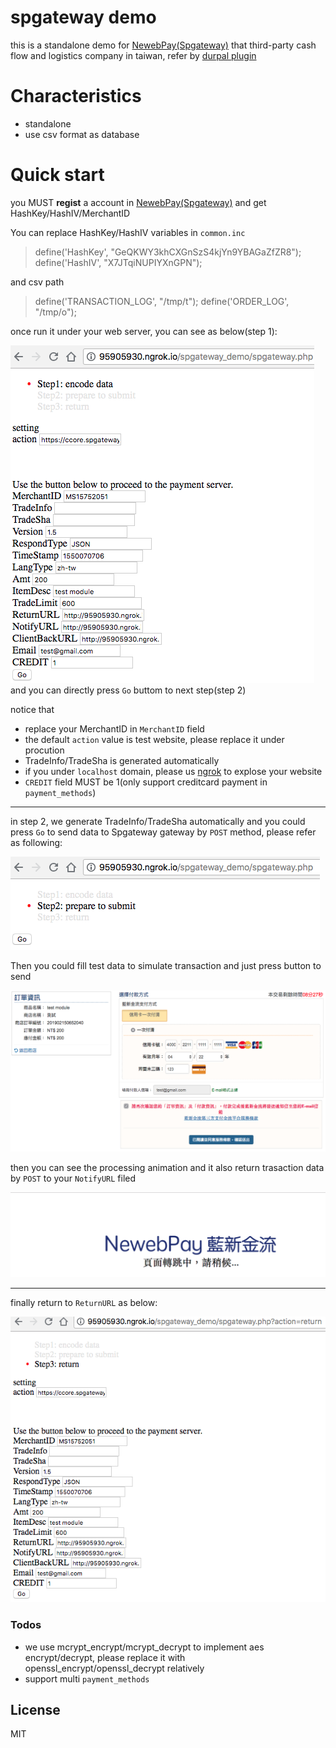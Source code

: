 # spgateway demo

this is a standalone demo for [NewebPay(Spgateway)](https://www.newebpay.com/) that third-party cash flow and logistics company in taiwan, refer by [durpal plugin](https://www.hellosanta.com.tw/blog/introduce-using-commerce-spgateway-module) 

# Characteristics
  - standalone
  - use csv format as database

# Quick start

you MUST **regist** a account in [NewebPay(Spgateway)](https://www.newebpay.com/website/Page/content/register) and get HashKey/HashIV/MerchantID

You can replace HashKey/HashIV variables in `common.inc`
>define('HashKey', "GeQKWY3khCXGnSzS4kjYn9YBAGaZfZR8");
>define('HashIV', "X7JTqiNUPIYXnGPN");

and csv path
>define('TRANSACTION_LOG', "/tmp/t");
>define('ORDER_LOG', "/tmp/o");

once run it under your web server, you can see as below(step 1):

![step 1](https://raw.githubusercontent.com/arvin-chou/spgateway_demo/master/step1.png) 
and you can directly press `Go` buttom to next step(step 2)

notice that 
  - replace your MerchantID in `MerchantID` field 
  - the default `action` value is test website, please replace it under procution
  - TradeInfo/TradeSha is generated automatically
  - if you under `localhost` domain, please us [ngrok](https://ngrok.com/) to explose your website
  - `CREDIT` field MUST be 1(only support creditcard payment in `payment_methods`)

***


in step 2, we generate TradeInfo/TradeSha automatically and you could press `Go` to send data to Spgateway gateway by `POST` method, please refer as following:

![step 2](https://raw.githubusercontent.com/arvin-chou/spgateway_demo/master/step2.png) 

Then you could fill test data to simulate transaction and just press button to send 

![mpg_gateway](https://raw.githubusercontent.com/arvin-chou/spgateway_demo/master/mpg_gateway.png)

then you can see the processing animation and it also return trasaction data by `POST` to your `NotifyURL` filed 

![processing](https://raw.githubusercontent.com/arvin-chou/spgateway_demo/master/processing.png)

***


finally return to `ReturnURL` as below:

![step 3](https://raw.githubusercontent.com/arvin-chou/spgateway_demo/master/step3.png) 


### Todos

 - we use mcrypt_encrypt/mcrypt_decrypt to implement aes encrypt/decrypt, please replace it with openssl_encrypt/openssl_decrypt relatively
 - support multi `payment_methods`

License
----

MIT
